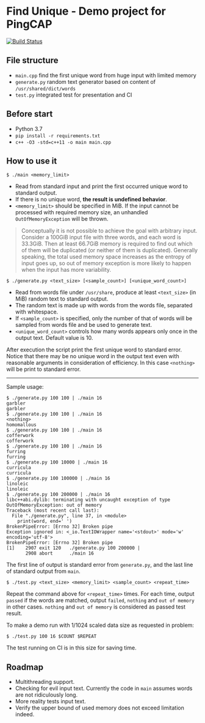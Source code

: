 # Find Unique - Demo project for PingCAP

[![Build Status](https://travis-ci.com/whoiscc/find-unique.svg?branch=master)](https://travis-ci.com/whoiscc/find-unique)

## File structure

* `main.cpp` find the first unique word from huge input with limited memory
* `generate.py` random text generator based on content of `/usr/shared/dict/words`
* `test.py` integrated test for presentation and CI

## Before start

* Python 3.7
* `pip install -r requirements.txt`
* `c++ -O3 -std=c++11 -o main main.cpp`

## How to use it

```
$ ./main <memory_limit>
```

* Read from standard input and print the first occurred unique word to standard output.
* If there is no unique word, **the result is undefined behavior**.
* `<memory_limit>` should be specified in MiB. If the input cannot be processed with required memory size, an unhandled `OutOfMemoryException` will be thrown.

> Conceptually it is not possible to achieve the goal with arbitrary input. Consider a 100GiB input file with three words, and each word is 33.3GiB. Then at least 66.7GiB memory is required to find out which of them will be duplicated (or neither of them is duplicated). Generally speaking, the total used memory space increases as the entropy of input goes up, so out of memory exception is more likely to happen when the input has more variability.

```
$ ./generate.py <text_size> [<sample_count>] [<unique_word_count>]
```

* Read from words file under `/usr/share`, produce at least `<text_size>` (in MiB) random text to standard output.
* The random text is made up with words from the words file, separated with whitespace.
* If `<sample_count>` is specified, only the number of that of words will be sampled from words file and be used to generate text.
* `<unique_word_count>` controls how many words appears only once in the output text. Default value is 10.

After execution the script print the first unique word to standard error. Notice that there may be no unique word in the output text even with reasonable arguments in consideration of efficiency. In this case `<nothing>` will be print to standard error.

----

Sample usage:

```
$ ./generate.py 100 100 | ./main 16
garbler
garbler
$ ./generate.py 100 100 | ./main 16
<nothing>
homomallous
$ ./generate.py 100 100 | ./main 16
cofferwork
cofferwork
$ ./generate.py 100 100 | ./main 16
furring
furring
$ ./generate.py 100 10000 | ./main 16
curricula
curricula
$ ./generate.py 100 100000 | ./main 16
linoleic
linoleic
$ ./generate.py 100 200000 | ./main 16
libc++abi.dylib: terminating with uncaught exception of type OutOfMemoryException: out of memory
Traceback (most recent call last):
  File "./generate.py", line 37, in <module>
    print(word, end=' ')
BrokenPipeError: [Errno 32] Broken pipe
Exception ignored in: <_io.TextIOWrapper name='<stdout>' mode='w' encoding='utf-8'>
BrokenPipeError: [Errno 32] Broken pipe
[1]    2907 exit 120   ./generate.py 100 200000 |
       2908 abort      ./main 16
```

The first line of output is standard error from `generate.py`, and the last line of standard output from `main`.

```
$ ./test.py <text_size> <memory_limit> <sample_count> <repeat_time>
```

Repeat the command above for `<repeat_time>` times. For each time, output `passed` if the words are matched, output `failed`, `nothing` and `out of memory` in other cases. `nothing` and `out of memory` is considered as passed test result.

To make a demo run with 1/1024 scaled data size as requested in problem:

```
$ ./test.py 100 16 $COUNT $REPEAT
```

The test running on CI is in this size for saving time.

## Roadmap

* Multithreading support.
* Checking for evil input text. Currently the code in `main` assumes words are not ridiculously long.
* More reality tests input text.
* Verify the upper bound of used memory does not exceed limitation indeed.
